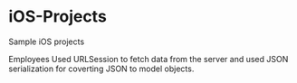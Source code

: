 # iOS-Projects
Sample iOS projects

Employees
Used URLSession to fetch data from the server and used JSON serialization for coverting JSON to model objects.

